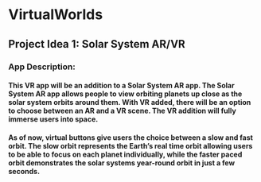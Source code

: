 # VirtualWorlds

## Project Idea 1: Solar System AR/VR

### App Description:

#### This VR app will be an addition to a Solar System AR app. The Solar System AR app allows people to view orbiting planets up close as the solar system orbits around them. With VR added, there will be an option to choose between an AR and a VR scene. The VR addition will fully immerse users into space.



#### As of now, virtual buttons give users the choice between a slow and fast orbit. The slow orbit represents the Earth’s real time orbit allowing users to be able to focus on each planet individually, while the faster paced orbit demonstrates the solar systems year-round orbit in just a few seconds.
